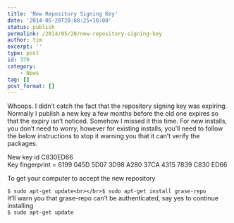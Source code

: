 ```yaml
---
title: 'New Repository Signing Key'
date: '2014-05-20T20:08:25+10:00'
status: publish
permalink: /2014/05/20/new-repository-signing-key
author: tim
excerpt: ''
type: post
id: 370
category:
    - News
tag: []
post_format: []
---
```

Whoops. I didn’t catch the fact that the repository signing key was expiring. Normally I publish a new key a few months before the old one expires so that the expiry isn’t noticed. Somehow I missed it this time. For new installs, you don’t need to worry, however for existing installs, you’ll need to follow the below instructions to stop it warning you that it can’t verify the packages.

New key id C830ED66  
Key fingerprint = 6199 045D 5D07 3D98 A280 37CA 4315 7839 C830 ED66

To get your computer to accept the new repository

`$ sudo apt-get update<br></br>$ sudo apt-get install grase-repo`  
It’ll warn you that grase-repo can’t be authenticated, say yes to continue installing  
`$ sudo apt-get update`